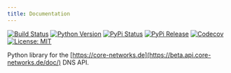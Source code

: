 ```yaml
---
title: Documentation
---
```


[![Build Status](https://img.shields.io/drone/build/xoxys/corenetworks?logo=drone)](https://cloud.drone.io/xoxys/corenetworks/)
[![Python Version](https://img.shields.io/pypi/pyversions/corenetworks.svg)](https://pypi.org/project/corenetworks/)
[![PyPi Status](https://img.shields.io/pypi/status/corenetworks.svg)](https://pypi.org/project/corenetworks/)
[![PyPi Release](https://img.shields.io/pypi/v/corenetworks.svg)](https://pypi.org/project/corenetworks/)
[![Codecov](https://img.shields.io/codecov/c/github/xoxys/corenetworks)](https://codecov.io/gh/xoxys/corenetworks)
[![License: MIT](https://img.shields.io/github/license/xoxys/corenetworks)](LICENSE)

Python library for the [https://core-networks.de](https://beta.api.core-networks.de/doc/) DNS API.
